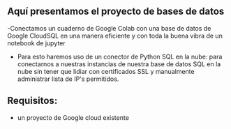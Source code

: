 ## Aquí presentamos el proyecto de bases de datos

-Conectamos un cuaderno de Google Colab con una base de datos de Google CloudSQL en una manera eficiente y con toda la buena vibra de un notebook de jupyter
- Para esto haremos uso de un conector de Python SQL en la nube: para conectarnos a nuestras instancias de nuestra base de datos SQL en la nube sin tener que lidiar con certificados SSL y manualmente administrar lista de IP's permitidos.

## Requisitos:
- un proyecto de Google cloud existente
